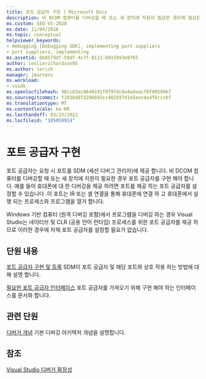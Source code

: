 ```yaml
---
title: 포트 공급자 구현 | Microsoft Docs
description: 비 DCOM 컴퓨터를 디버깅할 때 또는 새 장치에 지원이 필요한 경우에 필요한 포트 공급자를 구현 하는 방법에 대해 알아봅니다.
ms.custom: SEO-VS-2020
ms.date: 11/04/2016
ms.topic: conceptual
helpviewer_keywords:
- debugging [Debugging SDK], implementing port suppliers
- port suppliers, implementing
ms.assetid: 6b8579df-58df-4c7f-8112-6015993e8765
author: leslierichardson95
ms.author: lerich
manager: jmartens
ms.workload:
- vssdk
ms.openlocfilehash: 98cc83ac9640241f0f97dc6e4adaacf8f90599b7
ms.sourcegitcommit: f2916d8fd296b92cc402597d1d1eecda4f6cccbf
ms.translationtype: MT
ms.contentlocale: ko-KR
ms.lasthandoff: 03/25/2021
ms.locfileid: "105059914"
---
```

# <a name="implement-a-port-supplier"></a>포트 공급자 구현
포트 공급자는 요청 시 포트를 SDM (세션 디버그 관리자)에 제공 합니다. 비 DCOM 컴퓨터를 디버깅할 때 또는 새 장치에 지원이 필요한 경우 포트 공급자를 구현 해야 합니다. 예를 들어 휴대폰에 대 한 디버깅을 제공 하려면 포트를 제공 하는 포트 공급자를 설정할 수 있습니다 .이 포트는 IR 또는 셀 연결을 통해 휴대폰에 연결 하 고 휴대폰에서 실행 되는 프로세스와 프로그램을 열거 합니다.

 Windows 기반 컴퓨터 (원격 디버깅 포함)에서 프로그램을 디버깅 하는 경우 Visual Studio는 네이티브 및 CLR (공용 언어 런타임) 프로세스를 위한 포트 공급자를 제공 하므로 이러한 경우에 자체 포트 공급자를 설정할 필요가 없습니다.

## <a name="in-this-section"></a>단원 내용
 [포트 공급자 구현 및 등록](../../extensibility/debugger/implementing-and-registering-a-port-supplier.md) SDM이 포트 공급자 및 해당 포트와 상호 작용 하는 방법에 대해 설명 합니다.

 [필요한 포트 공급자 인터페이스](../../extensibility/debugger/required-port-supplier-interfaces.md) 포트 공급자를 가져오기 위해 구현 해야 하는 인터페이스를 문서화 합니다.

## <a name="related-sections"></a>관련 단원
 [디버거 개념](../../extensibility/debugger/debugger-concepts.md) 기본 디버깅 아키텍처 개념을 설명합니다.

## <a name="see-also"></a>참조
 [Visual Studio 디버거 확장성](../../extensibility/debugger/visual-studio-debugger-extensibility.md)
